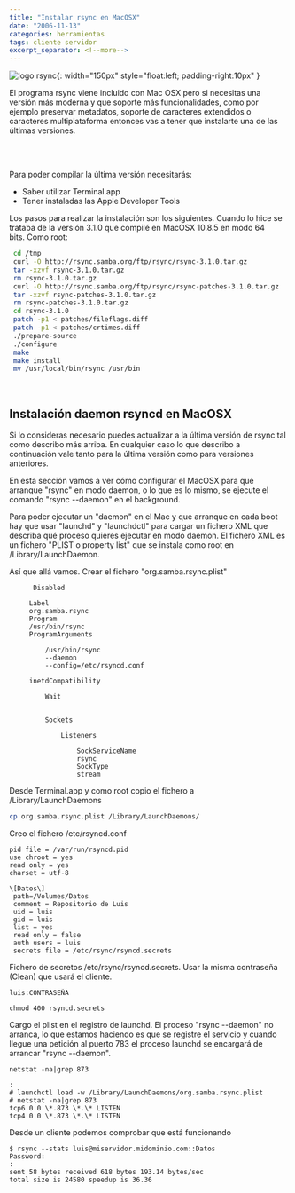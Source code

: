```yaml
---
title: "Instalar rsync en MacOSX"
date: "2006-11-13"
categories: herramientas
tags: cliente servidor
excerpt_separator: <!--more-->
---
```



![logo rsync](/assets/img/original/rsync.jpg){: width="150px" style="float:left; padding-right:10px" } 

El programa rsync viene incluido con Mac OSX pero si necesitas una versión más moderna y que soporte más funcionalidades, como por ejemplo preservar metadatos, soporte de caracteres extendidos o caracteres multiplataforma entonces vas a tener que instalarte una de las últimas versiones.

<br clear="left"/>
<!--more-->


<br/>

Para poder compilar la última versión necesitarás:

- Saber utilizar Terminal.app
- Tener instaladas las Apple Developer Tools

Los pasos para realizar la instalación son los siguientes. Cuando lo hice se trataba de la versión 3.1.0 que compilé en MacOSX 10.8.5 en modo 64 bits. Como root:

```zsh
 cd /tmp
 curl -O http://rsync.samba.org/ftp/rsync/rsync-3.1.0.tar.gz
 tar -xzvf rsync-3.1.0.tar.gz
 rm rsync-3.1.0.tar.gz
 curl -O http://rsync.samba.org/ftp/rsync/rsync-patches-3.1.0.tar.gz
 tar -xzvf rsync-patches-3.1.0.tar.gz
 rm rsync-patches-3.1.0.tar.gz
 cd rsync-3.1.0
 patch -p1 < patches/fileflags.diff
 patch -p1 < patches/crtimes.diff
 ./prepare-source
 ./configure
 make
 make install
 mv /usr/local/bin/rsync /usr/bin
````

<br/>

## Instalación daemon rsyncd en MacOSX

Si lo consideras necesario puedes actualizar a la última versión de rsync tal como describo más arriba. En cualquier caso lo que describo a continuación vale tanto para la última versión como para versiones anteriores.

En esta sección vamos a ver cómo configurar el MacOSX para que arranque "rsync" en modo daemon, o lo que es lo mismo, se ejecute el comando "rsync --daemon" en el background.

Para poder ejecutar un "daemon" en el Mac y que arranque en cada boot hay que usar "launchd" y "launchdctl" para cargar un fichero XML que describa qué proceso quieres ejecutar en modo daemon. El fichero XML es un fichero "PLIST o property list" que se instala como root en /Library/LaunchDaemon.

Así que allá vamos. Crear el fichero "org.samba.rsync.plist"

```plist
      Disabled
     
     Label
     org.samba.rsync
     Program
     /usr/bin/rsync
     ProgramArguments
     
         /usr/bin/rsync
         --daemon
         --config=/etc/rsyncd.conf 
     
     inetdCompatibility
     
         Wait
         
     
         Sockets
         
             Listeners
             
                 SockServiceName
                 rsync
                 SockType
                 stream
```          
         
Desde Terminal.app y como root copio el fichero a /Library/LaunchDaemons

```zsh
cp org.samba.rsync.plist /Library/LaunchDaemons/
```

Creo el fichero /etc/rsyncd.conf

```
pid file = /var/run/rsyncd.pid
use chroot = yes
read only = yes
charset = utf-8
 
\[Datos\]
 path=/Volumes/Datos
 comment = Repositorio de Luis
 uid = luis
 gid = luis
 list = yes
 read only = false
 auth users = luis
 secrets file = /etc/rsync/rsyncd.secrets
```

Fichero de secretos /etc/rsync/rsyncd.secrets. Usar la misma contraseña (Clean) que usará el cliente.

```
luis:CONTRASEÑA
```

```
chmod 400 rsyncd.secrets 
```

Cargo el plist en el registro de launchd. El proceso "rsync --daemon" no arranca, lo que estamos haciendo es que se registre el servicio y cuando llegue una petición al puerto 783 el proceso launchd se encargará de arrancar "rsync --daemon".

```
netstat -na|grep 873
```

```
:
# launchctl load -w /Library/LaunchDaemons/org.samba.rsync.plist 
# netstat -na|grep 873
tcp6 0 0 \*.873 \*.\* LISTEN 
tcp4 0 0 \*.873 \*.\* LISTEN
```

Desde un cliente podemos comprobar que está funcionando

```
$ rsync --stats luis@miservidor.midominio.com::Datos
Password: 
:
sent 58 bytes received 618 bytes 193.14 bytes/sec
total size is 24580 speedup is 36.36
```
